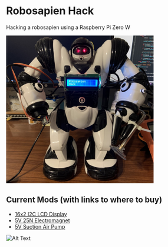 # Robosapien Hack

Hacking a robosapien using a Raspberry Pi Zero W

<img src="images/robosapien_hack.jpeg" width="400" height="400">

## Current Mods (with links to where to buy)

* [16x2 I2C LCD Display](https://a.co/d/gmZ3h0Z)
* [5V 25N Electromagnet](https://a.co/d/dGSgEPk)
* [5V Suction Air Pump](https://a.co/d/f0PVXYk)


![Alt Text](images/magnet-pickup.gif)
